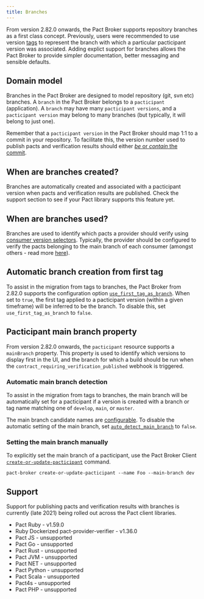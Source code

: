```yaml
---
title: Branches
---
```


From version 2.82.0 onwards, the Pact Broker supports repository branches as a first class concept. Previously, users were recommended to use version [tags](/pact_broker/tags) to represent the branch with which a particular pacticipant version was associated. Adding explict support for branches allows the Pact Broker to provide simpler documentation, better messaging and sensible defaults.

## Domain model

Branches in the Pact Broker are designed to model repository (git, svn etc) branches. A `branch` in the Pact Broker belongs to a `pacticipant` (application). A `branch` may have many `pacticipant versions`, and a `pacticipant version` may belong to many branches (but typically, it will belong to just one). 

Remember that a `pacticipant version` in the Pact Broker should map 1:1 to a commit in your repository. To facilitate this, the version number used to publish pacts and verification results should either [_be_ or _contain_ the commit](/getting_started/versioning_in_the_pact_broker#guidelines).

## When are branches created?

Branches are automatically created and associated with a pacticipant version when pacts and verification results are published. Check the support section to see if your Pact library supports this feature yet.

## When are branches used?

Branches are used to identify which pacts a provider should verify using [consumer version selectors](/pact_broker/advanced_topics/consumer_version_selectors). Typically, the provider should be configured to verify the pacts belonging to the main branch of each consumer (amongst others - read more [here](/provider/recommended_configuration#verification-triggered-by-provider-change)). 

## Automatic branch creation from first tag

To assist in the migration from tags to branches, the Pact Broker from 2.82.0 supports the configuration option [`use_first_tag_as_branch`](/pact_broker/configuration/settings#use_first_tag_as_branch). When set to `true`, the first tag applied to a pacticipant version (within a given timeframe) will be inferred to be the branch. To disable this, set `use_first_tag_as_branch` to `false`.

## Pacticipant main branch property

From version 2.82.0 onwards, the `pacticipant` resource supports a `mainBranch` property. This property is used to identify which versions to display first in the UI, and the branch for which a build should be run when the `contract_requiring_verification_published` webhook is triggered.

### Automatic main branch detection

To assist in the migration from tags to branches, the main branch will be automatically set for a pacticipant if a version is created with a branch or tag name matching one of `develop`, `main`, or `master`. 

The main branch candidate names are [configurable](/pact_broker/configuration/settings#main_branch_candidates). To disable the automatic setting of the main branch, set [`auto_detect_main_branch`](/pact_broker/configuration/settings#auto_detect_main_branch) to `false`.

### Setting the main branch manually

To explicitly set the main branch of a pacticipant, use the Pact Broker Client [`create-or-update-pacticipant`](/pact_broker/client_cli/readme/#create-or-update-pacticipant) command.

```shell
pact-broker create-or-update-pacticipant --name Foo --main-branch dev
```

## Support

Support for publishing pacts and verification results with branches is currently (late 2021) being rolled out across the Pact client libraries.

* Pact Ruby - v1.59.0
* Ruby Dockerized pact-provider-verifier - v1.36.0
* Pact JS - unsupported
* Pact Go - unsupported
* Pact Rust - unsupported
* Pact JVM - unsupported
* Pact NET - unsupported
* Pact Python - unsupported
* Pact Scala - unsupported
* Pact4s - unsupported
* Pact PHP - unsupported
